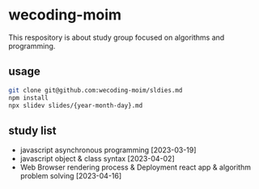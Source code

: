 # wecoding-moim

This respository is about study group focused on algorithms and programming.

## usage

```sh
git clone git@github.com:wecoding-moim/sldies.md
npm install
npx slidev slides/{year-month-day}.md
```

## study list

* javascript asynchronous programming [2023-03-19]
* javascript object & class syntax [2023-04-02]
* Web Browser rendering process & Deployment react app & algorithm problem solving [2023-04-16]
